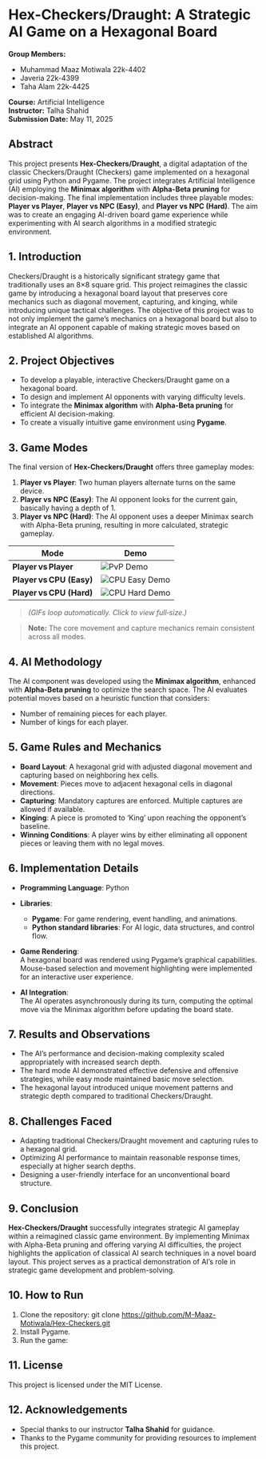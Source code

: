 # Hex-Checkers/Draught: A Strategic AI Game on a Hexagonal Board

**Group Members:**
- Muhammad Maaz Motiwala 22k-4402
- Javeria 22k-4399
- Taha Alam 22k-4425

**Course:** Artificial Intelligence  
**Instructor:** Talha Shahid  
**Submission Date:** May 11, 2025

## Abstract

This project presents **Hex-Checkers/Draught**, a digital adaptation of the classic Checkers/Draught (Checkers) game implemented on a hexagonal grid using Python and Pygame. The project integrates Artificial Intelligence (AI) employing the **Minimax algorithm** with **Alpha-Beta pruning** for decision-making. The final implementation includes three playable modes: **Player vs Player**, **Player vs NPC (Easy)**, and **Player vs NPC (Hard)**. The aim was to create an engaging AI-driven board game experience while experimenting with AI search algorithms in a modified strategic environment.

## 1. Introduction

Checkers/Draught is a historically significant strategy game that traditionally uses an 8×8 square grid. This project reimagines the classic game by introducing a hexagonal board layout that preserves core mechanics such as diagonal movement, capturing, and kinging, while introducing unique tactical challenges. The objective of this project was to not only implement the game’s mechanics on a hexagonal board but also to integrate an AI opponent capable of making strategic moves based on established AI algorithms.

## 2. Project Objectives

- To develop a playable, interactive Checkers/Draught game on a hexagonal board.
- To design and implement AI opponents with varying difficulty levels.
- To integrate the **Minimax algorithm** with **Alpha-Beta pruning** for efficient AI decision-making.
- To create a visually intuitive game environment using **Pygame**.

## 3. Game Modes

The final version of **Hex-Checkers/Draught** offers three gameplay modes:
1. **Player vs Player**: Two human players alternate turns on the same device.
2. **Player vs NPC (Easy)**: The AI opponent looks for the current gain, basically having a depth of 1.
3. **Player vs NPC (Hard)**: The AI opponent uses a deeper Minimax search with Alpha-Beta pruning, resulting in more calculated, strategic gameplay.

| Mode | Demo |
|------|------|
| **Player vs Player** | ![PvP Demo](assets/gifs/pvp.gif) |
| **Player vs CPU (Easy)** | ![CPU Easy Demo](assets/gifs/cpu_easy.gif) |
| **Player vs CPU (Hard)** | ![CPU Hard Demo](assets/gifs/cpu_hard.gif) |
> *(GIFs loop automatically. Click to view full‑size.)*

> **Note:** The core movement and capture mechanics remain consistent across all modes.

## 4. AI Methodology

The AI component was developed using the **Minimax algorithm**, enhanced with **Alpha-Beta pruning** to optimize the search space. The AI evaluates potential moves based on a heuristic function that considers:
- Number of remaining pieces for each player.
- Number of kings for each player.

## 5. Game Rules and Mechanics

- **Board Layout**: A hexagonal grid with adjusted diagonal movement and capturing based on neighboring hex cells.
- **Movement**: Pieces move to adjacent hexagonal cells in diagonal directions.
- **Capturing**: Mandatory captures are enforced. Multiple captures are allowed if available.
- **Kinging**: A piece is promoted to ‘King’ upon reaching the opponent’s baseline.
- **Winning Conditions**: A player wins by either eliminating all opponent pieces or leaving them with no legal moves.

## 6. Implementation Details

- **Programming Language**: Python
- **Libraries**:
  - **Pygame**: For game rendering, event handling, and animations.
  - **Python standard libraries**: For AI logic, data structures, and control flow.
  
- **Game Rendering**:  
  A hexagonal board was rendered using Pygame’s graphical capabilities. Mouse-based selection and movement highlighting were implemented for an interactive user experience.

- **AI Integration**:  
  The AI operates asynchronously during its turn, computing the optimal move via the Minimax algorithm before updating the board state.

## 7. Results and Observations

- The AI’s performance and decision-making complexity scaled appropriately with increased search depth.
- The hard mode AI demonstrated effective defensive and offensive strategies, while easy mode maintained basic move selection.
- The hexagonal layout introduced unique movement patterns and strategic depth compared to traditional Checkers/Draught.

## 8. Challenges Faced

- Adapting traditional Checkers/Draught movement and capturing rules to a hexagonal grid.
- Optimizing AI performance to maintain reasonable response times, especially at higher search depths.
- Designing a user-friendly interface for an unconventional board structure.

## 9. Conclusion

**Hex-Checkers/Draught** successfully integrates strategic AI gameplay within a reimagined classic game environment. By implementing Minimax with Alpha-Beta pruning and offering varying AI difficulties, the project highlights the application of classical AI search techniques in a novel board layout. This project serves as a practical demonstration of AI’s role in strategic game development and problem-solving.

## 10. How to Run

1. Clone the repository: git clone https://github.com/M-Maaz-Motiwala/Hex-Checkers.git
2. Install Pygame.
3. Run the game:


## 11. License

This project is licensed under the MIT License.

## 12. Acknowledgements

- Special thanks to our instructor **Talha Shahid** for guidance.
- Thanks to the Pygame community for providing resources to implement this project.
